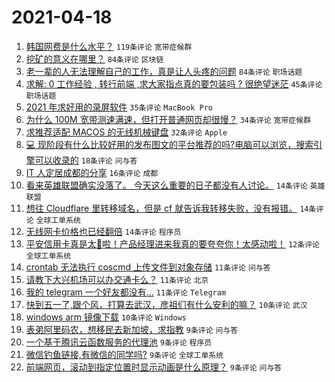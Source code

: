 # 2021-04-18

1. [韩国网费是什么水平？](https://www.v2ex.com/t/771392) `119条评论` `宽带症候群`
1. [挖矿的意义在哪里？](https://www.v2ex.com/t/771413) `84条评论` `区块链`
1. [老一辈的人无法理解自己的工作，真是让人头疼的问题](https://www.v2ex.com/t/771477) `84条评论` `职场话题`
1. [求解: 0 工作经验 , 转行前端 ,求大家指点真的要包装吗 ? 很绝望迷茫](https://www.v2ex.com/t/771456) `45条评论` `职场话题`
1. [2021 年求好用的录屏软件](https://www.v2ex.com/t/771406) `35条评论` `MacBook Pro`
1. [为什么 100M 宽带测速满速，但打开普通网页却很慢？](https://www.v2ex.com/t/771412) `34条评论` `宽带症候群`
1. [求推荐适配 MACOS 的无线机械键盘](https://www.v2ex.com/t/771490) `32条评论` `Apple`
1. [💻 现阶段有什么比较好用的发布图文的平台推荐的吗?电脑可以浏览，搜索引擎可以收录的](https://www.v2ex.com/t/771411) `18条评论` `问与答`
1. [IT 人定居成都的分享](https://www.v2ex.com/t/771506) `16条评论` `成都`
1. [看来英雄联盟确实没落了。 今天这么重要的日子都没有人讨论。](https://www.v2ex.com/t/771498) `14条评论` `英雄联盟`
1. [想往 Cloudflare 里转移域名，但是 cf 就告诉我转移失败，没有报错。](https://www.v2ex.com/t/771388) `14条评论` `全球工单系统`
1. [无线网卡价格也已经翻倍](https://www.v2ex.com/t/771396) `14条评论` `程序员`
1. [平安信用卡真是太🐂啦！产品经理进来我真的要夸夸你！太感动啦！](https://www.v2ex.com/t/771519) `12条评论` `全球工单系统`
1. [crontab 无法执行 coscmd 上传文件到对象存储](https://www.v2ex.com/t/771463) `11条评论` `问与答`
1. [请教下大兴机场可以办交通卡么？](https://www.v2ex.com/t/771436) `11条评论` `北京`
1. [我的 telegram 一个好友都没有…](https://www.v2ex.com/t/771414) `11条评论` `Telegram`
1. [快到五一了,跟个风，打算去武汉，彦祖们有什么安利的嘛？](https://www.v2ex.com/t/771507) `10条评论` `武汉`
1. [windows arm 镜像下载](https://www.v2ex.com/t/771415) `10条评论` `Windows`
1. [表弟阿里码农，想移民去新加坡，求指教](https://www.v2ex.com/t/771496) `9条评论` `问与答`
1. [一个基于腾讯云函数服务的代理池](https://www.v2ex.com/t/771489) `9条评论` `程序员`
1. [微信钓鱼链接,有微信的同学吗?](https://www.v2ex.com/t/771479) `9条评论` `全球工单系统`
1. [前端网页，滚动到指定位置时显示动画是什么原理？](https://www.v2ex.com/t/771478) `9条评论` `问与答`
